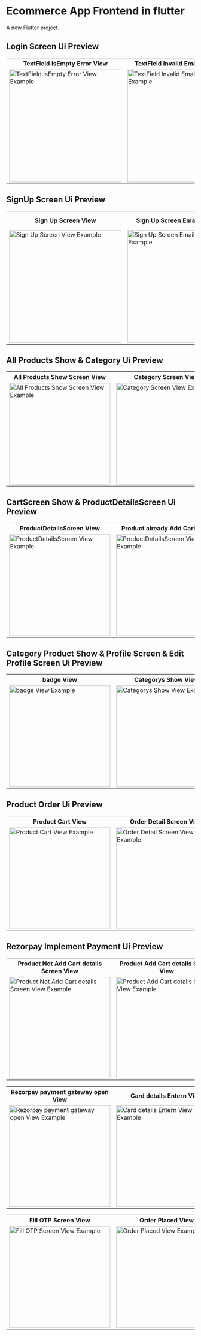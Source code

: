 # Ecommerce App Frontend in flutter

A new Flutter project.



## Login Screen Ui Preview


<table>
  
  
<tr>                    
   <th> TextField isEmpty Error View</th>
   <th> TextField Invalid Email Error View</th>
   <th> User not found! Error View</th>
   <th> Incorrect password! Error View</th>
   <th> Login Success View</th>
</tr>  
  
  
  
<tr>

<td>
  <img src="https://github.com/mdsomad/ecommerce_app_frontend_in_flutter/assets/103892160/80431c66-5b2d-4345-9b0c-6fa33d9ca930" alt="TextField isEmpty Error View Example" width="300"/>
</td>

<td>
  <img src="https://github.com/mdsomad/ecommerce_app_frontend_in_flutter/assets/103892160/7a010d3f-ad23-41b4-90c5-54f05417bad1" alt="TextField Invalid Email Error View Example" width="300"/>
</td>


<td>
 <img src="https://github.com/mdsomad/ecommerce_app_frontend_in_flutter/assets/103892160/2cf18e5c-891b-4e54-b476-4d84e6943812" alt="User not found! Error View Example" width="300"/>
</td>

<td>
 <img src="https://github.com/mdsomad/ecommerce_app_frontend_in_flutter/assets/103892160/78a9ba35-5544-4da1-89bd-69fcffff0d9f" alt="Incorrect password! Error View Example" width="300"/>
</td>

<td>
 <img src="https://github.com/mdsomad/ecommerce_app_frontend_in_flutter/assets/103892160/fe32a0ff-1d1b-451a-85ab-57c5c6d50be1" alt=" Login Success View Example" width="300"/>
</td>
 
  
</tr>

</table>







## SignUp Screen Ui Preview


<table>
  
  
<tr>                    
 
   <th> Sign Up Screen View</th>
   <th> Sign Up Screen Email Error View</th>
   <th>Sign Up Screen field Empty Error View</th>
</tr>  
  
  
  
<tr>


<td>
 <img src="https://github.com/mdsomad/ecommerce_app_frontend_in_flutter/assets/103892160/77d6993f-c900-44e3-a4d3-430bbec09c82" alt=" Sign Up Screen View Example" width="300"/>
</td>

<td>
 <img src="https://github.com/mdsomad/ecommerce_app_frontend_in_flutter/assets/103892160/aee19e7a-0f68-47c4-9f55-6874fbe641d2" alt=" Sign Up Screen Email Error View Example" width="300"/>
</td>

<td>
 <img src="https://github.com/mdsomad/ecommerce_app_frontend_in_flutter/assets/103892160/14720eb2-a3e7-4923-8446-e27e77e96bc1" alt="Sign Up Screen Password Error View Example" width="300"/>
</td>
 
  
</tr>

</table>










## All Products Show & Category Ui Preview


<table>
  
  
<tr>                    
   <th> All Products Show Screen View</th>
   <th> Category Screen View</th>
  
</tr>  
  
  
  
<tr>

<td>
  <img src="https://github.com/mdsomad/ecommerce_app_frontend_in_flutter/assets/103892160/2cbab615-c9d8-4c62-b42f-3fc58a20960e" alt=" All Products Show Screen View Example" width="270"/>
</td>

<td>
  <img src="https://github.com/mdsomad/ecommerce_app_frontend_in_flutter/assets/103892160/5a860533-26bd-4c7e-868e-6cf76b52513e" alt="Category Screen View Example" width="270"/>
</td>


 
  
</tr>

</table>









## CartScreen Show & ProductDetailsScreen Ui Preview


<table>
  
  
<tr>                    
 
   <th> ProductDetailsScreen View</th>
   <th>Product already Add Cart View</th>
    <th> CartScreen View</th>
  
</tr>  
  
  
  
<tr>
  
<td>
  <img src="https://github.com/mdsomad/ecommerce_app_frontend_in_flutter/assets/103892160/cff69ec5-3da1-400c-8844-63a08a9dff34" alt=" ProductDetailsScreen  View Example" width="270"/>
</td>

<td>
  <img src="https://github.com/mdsomad/ecommerce_app_frontend_in_flutter/assets/103892160/55191571-d49e-4661-b826-5931b437e77f" alt=" ProductDetailsScreen  View Example" width="270"/>
</td>

<td>
  <img src="https://github.com/mdsomad/ecommerce_app_frontend_in_flutter/assets/103892160/b81ce12e-48ce-4a86-b886-c76734dfb753" alt="CartScreen View Example" width="270"/>
</td>

 
  
</tr>

</table>









## Category Product Show & Profile Screen & Edit Profile Screen Ui Preview


<table>
  
  
<tr>                    
 
   <th>badge View</th>
   <th>Categorys Show View</th>
   <th>Category Product Show View</th>
   <th>Profile Screen View</th>
   <th>Edit Profile Screen View</th>
  
</tr>  
  
  
  
<tr>
  
<td>
  <img src="https://github.com/mdsomad/ecommerce_app_frontend_in_flutter/assets/103892160/a766607e-e38f-48ae-a862-274fcd380015" alt="badge View Example" width="270"/>
</td>
  
 <td>
  <img src="https://github.com/mdsomad/ecommerce_app_frontend_in_flutter/assets/103892160/4cf5eee8-cf54-4e8e-a5fe-9e5cc8c90e3a" alt="Categorys Show View Example" width="270"/>
</td>

<td>
  <img src="https://github.com/mdsomad/ecommerce_app_frontend_in_flutter/assets/103892160/6ad602f5-6f2b-4311-87f9-bc153740bbf8" alt="Category Product Show View Example" width="270"/>
</td>

<td>
  <img src="https://github.com/mdsomad/ecommerce_app_frontend_in_flutter/assets/103892160/0feab4ef-469b-4a0c-9192-7304270f4fb6" alt="Profile Screen View Example" width="270"/>
</td>

<td>
  <img src="https://github.com/mdsomad/ecommerce_app_frontend_in_flutter/assets/103892160/19fcf0aa-bb5f-44f6-aa59-764553e6a4db" alt="Edit Profile Screen View Example" width="270"/>
</td>

 
  
</tr>

</table>











##  Product Order Ui Preview


<table>
  
  
<tr>                    
 
   <th>Product Cart View</th>
   <th>Order Detail Screen View</th>
   <th>Order Placed Screen View</th>
   <th>My Order Screen View</th>
</tr>  
  
  
  
<tr>
  
<td>
  <img src="https://github.com/mdsomad/ecommerce_app_frontend_in_flutter/assets/103892160/ae981d9d-0571-4265-bc22-5ca7b2466287" alt="Product Cart View Example" width="270"/>
</td>
  
 <td>
  <img src="https://github.com/mdsomad/ecommerce_app_frontend_in_flutter/assets/103892160/f0c1b4f6-3169-4e99-ba63-d7f2fa30fdf8" alt="Order Detail Screen View Example" width="270"/>
</td>

<td>
  <img src="https://github.com/mdsomad/ecommerce_app_frontend_in_flutter/assets/103892160/099430ce-19b6-4380-a50c-1140495ab45f" alt="Order Placed Screen View Example" width="270"/>
</td>

<td>
  <img src="https://github.com/mdsomad/ecommerce_app_frontend_in_flutter/assets/103892160/ae321807-472a-496b-8bba-292a1e3e1886" alt="My Order Screen View Example" width="270"/>
</td>

</tr>

</table>










##  Rezorpay Implement Payment Ui Preview


<table>
  
<tr>                    
   <th>Product Not Add Cart details Screen View</th>
   <th>Product Add Cart details Screen View</th>
   <th>Cart Screen View</th>
   <th>Order details Screen View</th>
</tr>  
  
  
  
<tr>
  
<td>
  <img src="https://github.com/mdsomad/ecommerce_app_frontend_in_flutter/assets/103892160/894c04d1-3265-46aa-a92e-a50557973cfc" alt="Product Not Add Cart details Screen View Example" width="270"/>
</td>
  
 <td>
  <img src="https://github.com/mdsomad/ecommerce_app_frontend_in_flutter/assets/103892160/43e82416-cb91-4ec1-8537-ea3e9f02d28a" alt="Product Add Cart details Screen View Example" width="270"/>
</td>

<td>
  <img src="https://github.com/mdsomad/ecommerce_app_frontend_in_flutter/assets/103892160/1f358030-1447-4353-a2ca-58779930dc36" alt="Cart details Screenn View Example" width="270"/>
</td>

<td>
  <img src="https://github.com/mdsomad/ecommerce_app_frontend_in_flutter/assets/103892160/5495123c-438c-465c-83ab-ea61a8df0afa" alt="Order details Screen View Example" width="270"/>
</td>

</tr>

</table>




<table>
  
<tr>                    
   <th>Rezorpay payment gateway open View</th>
   <th>Card details Entern View</th>
   <th>Pay and Save Card View</th>
   <th>Enter OTP Screen View</th>
</tr>  
  
  
  
<tr>
  
<td>
  <img src="https://github.com/mdsomad/ecommerce_app_frontend_in_flutter/assets/103892160/b212fa27-aa2a-4714-be3d-aa639a0b06c7" alt="Rezorpay payment gateway open View Example" width="270"/>
</td>
  
 <td>
  <img src="https://github.com/mdsomad/ecommerce_app_frontend_in_flutter/assets/103892160/8f0e7b56-ad4a-445b-b876-0b404f1f3a4a" alt="Card details Entern View Example" width="270"/>
</td>

<td>
  <img src="https://github.com/mdsomad/ecommerce_app_frontend_in_flutter/assets/103892160/4fd658bb-e8f1-42e5-8f66-16a0ccc35088" alt="Pay and Save Card View Example" width="270"/>
</td>

<td>
  <img src="https://github.com/mdsomad/ecommerce_app_frontend_in_flutter/assets/103892160/03893851-08db-4490-8a62-39cb0fb0f274" alt="Enter OTP Screen View Example" width="270"/>
</td>

</tr>

</table>















<table>
  
<tr>                    
   <th>Fill OTP Screen View</th>
   <th>Order Placed View</th>
   <th>My Order View</th>
 
</tr>  
  
  
  
<tr>
  
<td>
  <img src="https://github.com/mdsomad/ecommerce_app_frontend_in_flutter/assets/103892160/183aec24-cd1c-4433-9cee-864a16f41375" alt="Fill OTP Screen View Example" width="270"/>
</td>
  
 <td>
  <img src="https://github.com/mdsomad/ecommerce_app_frontend_in_flutter/assets/103892160/374832eb-4317-4ea0-a9ea-930c0960f0fa" alt="Order Placed View Example" width="270"/>
</td>

<td>
  <img src="https://github.com/mdsomad/ecommerce_app_frontend_in_flutter/assets/103892160/994f0cfe-0aae-4edf-aac3-b4eb5949b885" alt="My Order View Example" width="270"/>
</td>


</tr>

</table>





